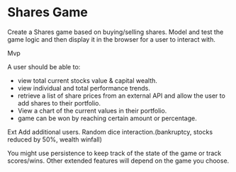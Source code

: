# Shares Game
 
Create a Shares game based on buying/selling shares. Model and test the game logic and then display it in the browser for a user to interact with.
 
Mvp
 
A user should be able to:
 
- view total current stocks value & capital wealth.
- view individual and total performance trends.
- retrieve a list of share prices from an external API and allow the user to add shares
  to their portfolio.
- View a chart of the current values in their portfolio.
- game can be won by reaching certain amount or percentage.
 
Ext
Add additional users.
Random dice interaction.(bankruptcy, stocks reduced by 50%, wealth winfall)
 
 
 
You might use persistence to keep track of the state of the game or track scores/wins. Other extended features will depend on the game you choose.
